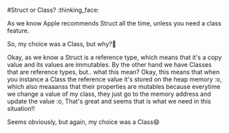 
#Struct or Class? :thinking_face:

As we know Apple recommends Struct all the time, unless you need a class feature.

So, my choice was a Class, but why?🤔

Okay, as we know a Struct is a reference type, which means that it's a copy value and its values are immutables.  By the other hand we have Classes that are reference types, but.. what this mean? Okay, this means that when you instance a Class the reference value it's stored on the heap memory :o, which also meaaanss that their properties are mutables because everytime we change a value of my class, they just go to the memory address and update the value :o,  That's great and seems that is what we need in this situation!! 

Seems obviously, but again, my choice was a Class😄

